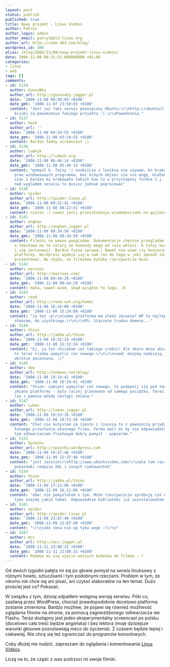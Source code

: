 ```yaml
---
layout: post
status: publish
published: true
title: Nowy projekt - Linux Videos
author: Patrys
author_login: admin
author_email: patrys@pld-linux.org
author_url: http://room-303.com/blog/
wordpress_id: 304
alias: /blog/2006/11/08/nowy-projekt-linux-videos/
date: 2006-11-08 00:31:53.000000000 +01:00
categories:
- linux
- web
tags: []
comments:
- id: 5134
  author: GuessWhy
  author_url: http://guesswhy.jogger.pl
  date: '2006-11-08 00:50:03 +0100'
  date_gmt: '2006-11-07 23:50:03 +0100'
  content: "Jest już taki serwis poświęcony Ubuntu:\r\nhttp://ubuntuclips.org/\r\n\r\nTrzymam
    kciuki za powodzenie Twojego projektu :).\r\nPowodzenia."
- id: 5137
  author: hash
  author_url: ''
  date: '2006-11-08 04:24:55 +0100'
  date_gmt: '2006-11-08 03:24:55 +0100'
  content: Bardzo ładny screencast ;)
- id: 5138
  author: ludwik
  author_url: http://ludwik.org
  date: '2006-11-08 06:46:14 +0100'
  date_gmt: '2006-11-08 05:46:14 +0100'
  content: "pomysł b. fajny :) osobiście z luniksa nie używam, bo brakuje na niego
    prau windowsowych programów, bez któych objesc sie nie mogę. miałem go przez pewien
    czas i bardzo mi brakowało takich how to w przystepnej formie t.j. w formie filmików.\r\n\r\nale
    nad wygladem serwisu to musisz jednak popracować"
- id: 5140
  author: spider
  author_url: http://spider.linux.pl
  date: '2006-11-08 09:22:41 +0100'
  date_gmt: '2006-11-08 08:22:41 +0100'
  content: niezle :) nawet jesli przeszkadzaja wiadomosciami na gajimie :)
- id: 5141
  author: anghan
  author_url: http://anghan.jogger.pl
  date: '2006-11-08 09:34:50 +0100'
  date_gmt: '2006-11-08 08:34:50 +0100'
  content: Filmiki na pewno poogladam. Dokumentacje chętnie przegladam w kazdej postaci,
    a tekstowa ma te zalety że komendy mogę od razu wkleić. A tutaj muszę dać pause
    i się zastanowić. Bardzo fajna sprawa;) Nawet nie wiem czy konieczna bedzie zmiana
    platformy. Wordpress wydaje się w sam raz do tego w jaki sposób zamierzasz to
    prezentować. No chyba, że filmików byłoby rzeczywiście dużo.
- id: 5142
  author: marcoos
  author_url: http://marcoos.com/
  date: '2006-11-08 09:44:29 +0100'
  date_gmt: '2006-11-08 08:44:29 +0100'
  content: Haha, nawet wiem, skąd wziąłeś to logo. :D
- id: 5143
  author: reod
  author_url: http://reod.ovh.org/home/
  date: '2006-11-08 16:24:00 +0100'
  date_gmt: '2006-11-08 15:24:00 +0100'
  content: "Ja też :p\r\nCzemu platforma ma uledz zmianie? WP to najlepszy CMS pod
    słońcem, do szystkiego.\r\n\r\nPS: Stasznie trudna domena..."
- id: 5144
  author: thion
  author_url: http://jabba.pl/thion
  date: '2006-11-08 16:32:24 +0100'
  date_gmt: '2006-11-08 15:32:24 +0100'
  content: "Ej, ja też chciałem coś takiego zrobić! Ale skoro mnie ubiegłeś, Patrys,
    to teraz trzeba wymyślić coś nowego.\r\n\r\nreod: miejmy nadzieję, że domena zostanie
    wkrótce zmieniona. ;)"
- id: 5145
  author: nbw
  author_url: http://enbewu.net/blog/
  date: '2006-11-08 19:34:41 +0100'
  date_gmt: '2006-11-08 18:34:41 +0100'
  content: "thion: zamiast wymyślać coś nowego, to podepnij się pod ten projekt.\r\n\r\nA
    zmiana platformy - była raczej planowana od samego początku. Teraz przyjdzie nowy
    lay i pewnie wtedy nastąpi zmiana."
- id: 5147
  author: Luken
  author_url: http://luken.jogger.pl
  date: '2006-11-08 19:53:26 +0100'
  date_gmt: '2006-11-08 18:53:26 +0100'
  content: "Choć nie kożystam za często z linusia to z pewnością przyda się możliwość
    łatwego przesłania własnego filmu. Forma mail mi by nie odpowiadała. \r\n\r\nZ
    tym odtwarzaczem flashowym dobry pomysł - popieram."
- id: 5153
  author: Śpiechu
  author_url: http://spiechu.wordpress.com
  date: '2006-11-09 16:37:46 +0100'
  date_gmt: '2006-11-09 15:37:46 +0100'
  content: "jest jeszcze\r\nhttp://www.ubuntuvideo.com/\r\nale tam raczej są kolejne
    pokazówki compiza XGL i innych ciekawostek"
- id: 5154
  author: thion
  author_url: http://jabba.pl/thion
  date: '2006-11-09 17:11:06 +0100'
  date_gmt: '2006-11-09 16:11:06 +0100'
  content: 'nbw: nie pomyślałem o tym. Może rzeczywiście spróbuję coś nagrać, jak
    tyko znajdę jakiś temat. Odpowiednie biblioteki już zainstalowałem. ;)'
- id: 5161
  author: spider
  author_url: http://spider.linux.pl
  date: '2006-11-09 23:07:40 +0100'
  date_gmt: '2006-11-09 22:07:40 +0100'
  content: "\r\njako cmsa nie wp tyko wego :)\r\n"
- id: 5167
  author: mcv
  author_url: http://mcv.jogger.pl
  date: '2006-11-11 23:08:31 +0100'
  date_gmt: '2006-11-11 22:08:31 +0100'
  content: Podoba mi się użycie wolnych kodeków do filmów ;-)
---
```

<p>Od dwóch tygodni pałęta mi się po głowie pomysł na serwis linuksowy z różnymi howto, sztuczkami i tym podobnymi rzeczami. Problem w tym, że nikomu nie chce się ani pisać, ani czytać elaboratów na ten temat. Dużo prościej jest co? Pokazać.</p>

<p>W związku z tym, dzisiaj odpaliłem wstępną wersję serwisu. Póki co, zasilaną przez WordPress, chociaż prawdopodobnie docelowo platforma zostanie zmieniona. Bardzo możliwe, że pojawi się również możliwość oglądania filmów na stronie, za pomocą zagnieżdżonego odtwarzacza we Flashu. Teraz dostępny jest jeden eksperymentalny screencast po polsku (docelowo cała treść będzie angielska) i bez lektora (moje dzisiejsze warunki głosowe pozostawiają nieco do życzenia). Z czasem będzie lepiej i ciekawiej. Nie chcę się też ograniczać do programów konsolowych.</p>

<p>Coby dłużej nie nudzić, zapraszam do oglądania i komentowania <a href="http://linuxvideo.generatedcontent.com/">Linux Videos</a>.</p>

<p>Liczę na to, że część z was podrzuci mi swoje filmiki.</p>
